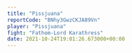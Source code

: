 ```yaml
---
title: "Pissjuana"
reportCode: "BNhy3GwzCKJA89Vn"
player: "Pissjuana"
fight: "Fathom-Lord Karathress"
date: 2021-10-24T19:01:26.673000+00:00
---
```

